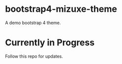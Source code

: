 # bootstrap4-mizuxe-theme

A demo bootstrap 4 theme. 

# Currently in Progress

Follow this repo for updates.